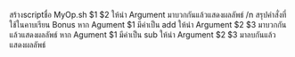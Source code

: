 สร้างscriptชื่อ MyOp.sh $1 $2 ให้นำ Argument มาบวกกันแล้วแสดงผลลัพธ์ /n
สรุปคำสั่งที่ใช้ในคาบเรียน
Bonus
หาก Agument $1 มีค่าเป็น add ให้นำ Argument $2 $3 มาบวกกันแล้วแสดงผลลัพธ์ 
หาก Agument $1 มีค่าเป็น sub ให้นำ Argument $2 $3 มาลบกันแล้วแสดงผลลัพธ์

